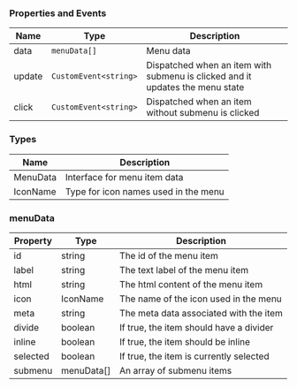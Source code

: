 ### Properties and Events

| Name   | Type                  | Description                                                                   |
| ------ | --------------------- | ----------------------------------------------------------------------------- |
| data   | `menuData[]`          | Menu data                                                                     |
| update | `CustomEvent<string>` | Dispatched when an item with submenu is clicked and it updates the menu state |
| click  | `CustomEvent<string>` | Dispatched when an item without submenu is clicked                            |

### Types

| Name     | Description                          |
| -------- | ------------------------------------ |
| MenuData | Interface for menu item data         |
| IconName | Type for icon names used in the menu |

### menuData

| Property | Type       | Description                             |
| -------- | ---------- | --------------------------------------- |
| id       | string     | The id of the menu item                 |
| label    | string     | The text label of the menu item         |
| html     | string     | The html content of the menu item       |
| icon     | IconName   | The name of the icon used in the menu   |
| meta     | string     | The meta data associated with the item  |
| divide   | boolean    | If true, the item should have a divider |
| inline   | boolean    | If true, the item should be inline      |
| selected | boolean    | If true, the item is currently selected |
| submenu  | menuData[] | An array of submenu items               |
